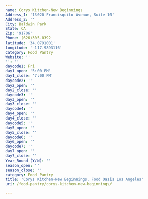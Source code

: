 ```yaml
---
name: Corys Kitchen-New Beginnings
Address_1: '13020 Francisquito Avenue, Suite 10'
Address_2: ''
City: Baldwin Park
State: CA
Zip: '91706'
Phone: (626)305-0392
latitude: '34.0791001'
longitude: '-117.9893116'
Category: Food Pantry
Website: ''
'': ''
daycode1: Fri
day1_open: '5:00 PM'
day1_close: '7:00 PM'
daycode2: ''
day2_open: ''
day2_close: ''
daycode3: ''
day3_open: ''
day3_close: ''
daycode4: ''
day4_open: ''
day4_close: ''
daycode5: ''
day5_open: ''
day5_close: ''
daycode6: ''
day6_open: ''
daycode7: ''
day7_open: ''
day7_close: ''
Year_Round (Y/N): ''
season_open: ''
season_close: ''
category: Food Pantry
title: 'Corys Kitchen-New Beginnings, Food Oasis Los Angeles'
uri: /food-pantry/corys-kitchen-new-beginnings/

---
```

